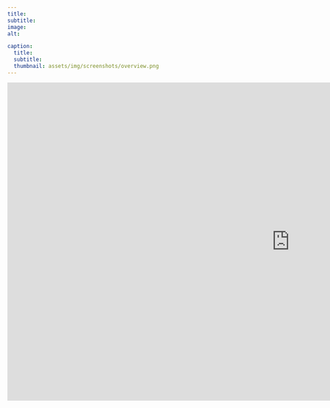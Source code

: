 ```yaml
---
title: 
subtitle: 
image: 
alt: 

caption:
  title: 
  subtitle: 
  thumbnail: assets/img/screenshots/overview.png
---
```

<div class="videoWrapper">
  <iframe width="1280" height="720" src="https://www.youtube.com/embed/e1Kwp_Asfnc" title="Alucard Gameplay Reveal" frameborder="0" allow="accelerometer; autoplay; clipboard-write; encrypted-media; gyroscope; picture-in-picture; web-share" allowfullscreen></iframe>
</div>